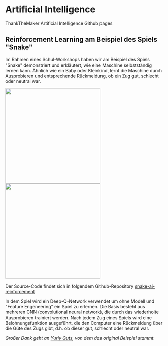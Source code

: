 # Artificial Intelligence
ThankTheMaker Artificial Intelligence Github pages

## Reinforcement Learning am Beispiel des Spiels "Snake"

Im Rahmen eines Schul-Workshops haben wir am Beispiel des Spiels "Snake" demonstriert und erkläutert, wie eine Maschine selbstständig lernen kann. Ähnlich wie ein Baby oder Kleinkind, lernt die Maschine durch Ausprobieren und entsprechende Rückmeldung, ob ein Zug gut, schlecht oder neutral war.

<img src="https://cloud.githubusercontent.com/assets/2750531/24808769/cc825424-1bc5-11e7-816f-7320f7bda2cf.gif" width="300px"><img src="https://cloud.githubusercontent.com/assets/2750531/24810302/9e4d6e86-1bca-11e7-869b-fc282cd600bb.gif" width="300px">

Der Source-Code findet sich in folgendem Github-Repository [snake-ai-reinforcement](https://github.com/thankthemaker/snake-ai-reinforcement)

In dem Spiel wird ein Deep-Q-Network verwendet um ohne Modell und "Feature Engeneering" ein Spiel zu erlernen. Die Basis besteht  aus mehreren CNN (convolutional neural network), die durch das wiederholte Ausprobieren trainiert werden. Nach jedem Zug eines Spiels wird eine Belohnungsfunktion ausgeführt, die den Computer eine Rückmeldung über die Güte des Zugs gibt, d.h. ob dieser gut, schlecht oder neutral war. 

*Großer Dank geht an [Yuriy Guts](https://github.com/YuriyGuts), von dem das original Beispiel stammt.*

